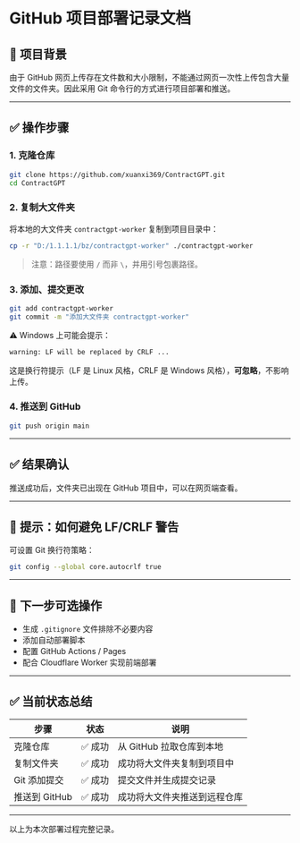 
# GitHub 项目部署记录文档

## 📁 项目背景

由于 GitHub 网页上传存在文件数和大小限制，不能通过网页一次性上传包含大量文件的文件夹。因此采用 Git 命令行的方式进行项目部署和推送。

---

## ✅ 操作步骤

### 1. 克隆仓库

```bash
git clone https://github.com/xuanxi369/ContractGPT.git
cd ContractGPT
```

### 2. 复制大文件夹

将本地的大文件夹 `contractgpt-worker` 复制到项目目录中：

```bash
cp -r "D:/1.1.1.1/bz/contractgpt-worker" ./contractgpt-worker
```

> 注意：路径要使用 `/` 而非 `\`，并用引号包裹路径。

### 3. 添加、提交更改

```bash
git add contractgpt-worker
git commit -m "添加大文件夹 contractgpt-worker"
```

⚠️ Windows 上可能会提示：

```bash
warning: LF will be replaced by CRLF ...
```

这是换行符提示（LF 是 Linux 风格，CRLF 是 Windows 风格），**可忽略**，不影响上传。

### 4. 推送到 GitHub

```bash
git push origin main
```

---

## ✅ 结果确认

推送成功后，文件夹已出现在 GitHub 项目中，可以在网页端查看。

---

## 🧠 提示：如何避免 LF/CRLF 警告

可设置 Git 换行符策略：

```bash
git config --global core.autocrlf true
```

---

## 📌 下一步可选操作

- 生成 `.gitignore` 文件排除不必要内容
- 添加自动部署脚本
- 配置 GitHub Actions / Pages
- 配合 Cloudflare Worker 实现前端部署

---

## ✅ 当前状态总结

| 步骤 | 状态 | 说明 |
|------|------|------|
| 克隆仓库 | ✅ 成功 | 从 GitHub 拉取仓库到本地 |
| 复制文件夹 | ✅ 成功 | 成功将大文件夹复制到项目中 |
| Git 添加提交 | ✅ 成功 | 提交文件并生成提交记录 |
| 推送到 GitHub | ✅ 成功 | 成功将大文件夹推送到远程仓库 |

---

以上为本次部署过程完整记录。
